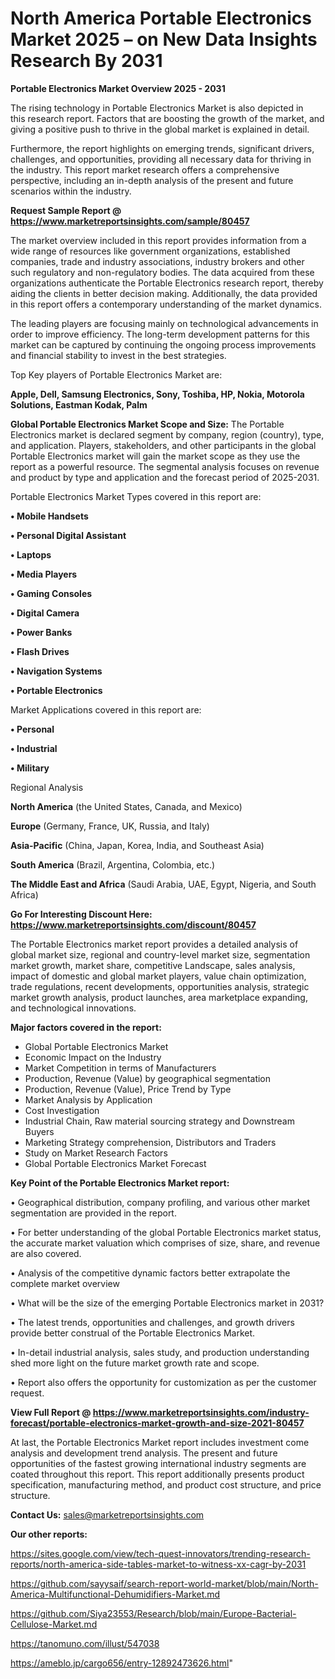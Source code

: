 # North America Portable Electronics Market 2025 – on New Data Insights Research By 2031

<Strong> Portable Electronics Market Overview 2025 - 2031</strong>

The rising technology in Portable Electronics Market is also depicted in this research report. Factors that are boosting the growth of the market, and giving a positive push to thrive in the global market is explained in detail.

Furthermore, the report highlights on emerging trends, significant drivers, challenges, and opportunities, providing all necessary data for thriving in the industry. This report market research offers a comprehensive perspective, including an in-depth analysis of the present and future scenarios within the industry.

<strong>Request Sample Report @ <a href=https://www.marketreportsinsights.com/sample/80457>https://www.marketreportsinsights.com/sample/80457</a></strong>

The market overview included in this report provides information from a wide range of resources like government organizations, established companies, trade and industry associations, industry brokers and other such regulatory and non-regulatory bodies. The data acquired from these organizations authenticate the Portable Electronics research report, thereby aiding the clients in better decision making. Additionally, the data provided in this report offers a contemporary understanding of the market dynamics.

The leading players are focusing mainly on technological advancements in order to improve efficiency. The long-term development patterns for this market can be captured by continuing the ongoing process improvements and financial stability to invest in the best strategies.

Top Key players of Portable Electronics Market are:

<strong>Apple, Dell, Samsung Electronics, Sony, Toshiba, HP, Nokia, Motorola Solutions, Eastman Kodak, Palm</strong>

<strong><b>Global Portable Electronics Market Scope and Size:</b></strong>
The Portable Electronics market is declared segment by company, region (country), type, and application. Players, stakeholders, and other participants in the global Portable Electronics market will gain the market scope as they use the report as a powerful resource. The segmental analysis focuses on revenue and product by type and application and the forecast period of 2025-2031.

Portable Electronics Market Types covered in this report are:

<strong>• Mobile Handsets

• Personal Digital Assistant

• Laptops

• Media Players

• Gaming Consoles

• Digital Camera

• Power Banks

• Flash Drives

• Navigation Systems

• Portable Electronics</strong>

Market Applications covered in this report are:

<strong>• Personal

• Industrial

• Military</strong> 

Regional Analysis

<strong>North America</strong> (the United States, Canada, and Mexico)

<strong>Europe</strong> (Germany, France, UK, Russia, and Italy)

<strong>Asia-Pacific</strong> (China, Japan, Korea, India, and Southeast Asia)

<strong>South America</strong> (Brazil, Argentina, Colombia, etc.)

<strong>The Middle East and Africa</strong> (Saudi Arabia, UAE, Egypt, Nigeria, and South Africa)

<strong>Go For Interesting Discount Here: <a href=https://www.marketreportsinsights.com/discount/80457>https://www.marketreportsinsights.com/discount/80457</a></strong>

The Portable Electronics market report provides a detailed analysis of global market size, regional and country-level market size, segmentation market growth, market share, competitive Landscape, sales analysis, impact of domestic and global market players, value chain optimization, trade regulations, recent developments, opportunities analysis, strategic market growth analysis, product launches, area marketplace expanding, and technological innovations.

<strong><b>Major factors covered in the report:</b></strong>
<ul>
  <li>Global Portable Electronics Market </li>
  <li>Economic Impact on the Industry</li>
  <li>Market Competition in terms of Manufacturers</li>
  <li>Production, Revenue (Value) by geographical segmentation</li>
  <li>Production, Revenue (Value), Price Trend by Type</li>
  <li>Market Analysis by Application</li>
  <li>Cost Investigation</li>
  <li>Industrial Chain, Raw material sourcing strategy and Downstream Buyers</li>
  <li>Marketing Strategy comprehension, Distributors and Traders</li>
  <li>Study on Market Research Factors</li>
  <li>Global Portable Electronics Market Forecast</li>
</ul>

<strong><b>Key Point of the Portable Electronics Market report:</b></strong>

• Geographical distribution, company profiling, and various other market segmentation are provided in the report.

• For better understanding of the global Portable Electronics market status, the accurate market valuation which comprises of size, share, and revenue are also covered.

• Analysis of the competitive dynamic factors better extrapolate the complete market overview

• What will be the size of the emerging Portable Electronics market in 2031?

• The latest trends, opportunities and challenges, and growth drivers provide better construal of the Portable Electronics Market.

• In-detail industrial analysis, sales study, and production understanding shed more light on the future market growth rate and scope.

• Report also offers the opportunity for customization as per the customer request.

<strong><b>View Full Report @ <a href=https://www.marketreportsinsights.com/industry-forecast/portable-electronics-market-growth-and-size-2021-80457>https://www.marketreportsinsights.com/industry-forecast/portable-electronics-market-growth-and-size-2021-80457</a></b></strong>


At last, the Portable Electronics Market report includes investment come analysis and development trend analysis. The present and future opportunities of the fastest growing international industry segments are coated throughout this report. This report additionally presents product specification, manufacturing method, and product cost structure, and price structure.

<strong>Contact Us:</strong>
sales@marketreportsinsights.com

<strong>Our other reports:</strong>

<a href=https://sites.google.com/view/tech-quest-innovators/trending-research-reports/north-america-side-tables-market-to-witness-xx-cagr-by-2031>https://sites.google.com/view/tech-quest-innovators/trending-research-reports/north-america-side-tables-market-to-witness-xx-cagr-by-2031</a>

<a href=https://github.com/sayysaif/search-report-world-market/blob/main/North-America-Multifunctional-Dehumidifiers-Market.md>https://github.com/sayysaif/search-report-world-market/blob/main/North-America-Multifunctional-Dehumidifiers-Market.md</a>

<a href=https://github.com/Siya23553/Research/blob/main/Europe-Bacterial-Cellulose-Market.md>https://github.com/Siya23553/Research/blob/main/Europe-Bacterial-Cellulose-Market.md</a>

<a href=https://tanomuno.com/illust/547038>https://tanomuno.com/illust/547038</a>

<a href=https://ameblo.jp/cargo656/entry-12892473626.html>https://ameblo.jp/cargo656/entry-12892473626.html</a>"
